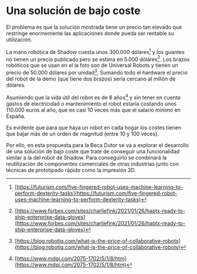 # Una solución de bajo coste

El problema es que la solución mostrada tiene un precio tan elevado que restringe enormemente las aplicaciones donde pueda ser rentable su utilización.

La mano robótica de Shadow cuesta unos 300.000 dólares[^7] y los guantes no tienen un precio publicado pero se estima en 5.000 dólares[^8]. Los brazos robóticos que se usan en el la foto son de Universal Robots y tienen un precio de 50.000 dólares por unidad[^9]. Sumando todo el hardware el precio del robot de la demo (que tiene dos brazos) sería cercano al millón de dólares.

Asumiendo que la vida útil del robot es de 8 años[^10] y sin tener en cuenta gastos de electricidad o mantenimiento el robot estaría costando unos 110.000 euros al año, que es casi 10 veces más que el salario mínimo en España.

Es evidente que para que haya un robot en cada hogar los costes tienen que bajar más de un orden de magnitud (entre 10 y 100 veces).

Por ello, en esta propuesta para la Beca Dutor se va a explorar el desarrollo de una solución de bajo coste que trate de conseguir una funcionalidad similar a la del robot de Shadow. Para conseguirlo se combinará la reutilización de componentes comerciales de otras industrias junto con técnicas de prototipado rápido como la impresión 3D.

[^7]: [https://futurism.com/five-fingered-robot-uses-machine-learning-to-perform-dexterity-tasks](https://futurism.com/five-fingered-robot-uses-machine-learning-to-perform-dexterity-tasks)

[^8]: [https://www.forbes.com/sites/charliefink/2021/01/26/haptx-ready-to-ship-enterprise-data-gloves](https://www.forbes.com/sites/charliefink/2021/01/26/haptx-ready-to-ship-enterprise-data-gloves)

[^9]: [https://blog.robotiq.com/what-is-the-price-of-collaborative-robots](https://blog.robotiq.com/what-is-the-price-of-collaborative-robots)

[^10]: [https://www.mdpi.com/2075-1702/5/1/8/htm](https://www.mdpi.com/2075-1702/5/1/8/htm)
